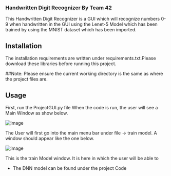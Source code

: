### Handwritten Digit Recognizer By Team 42
This Handwritten Digit Recognizer is a GUI which will recognize numbers 0-9 when handwritten in the GUI using the Lenet-5 Model which has been trained by using the MNIST dataset which has been imported.
## Installation
The installation requirements are written under requirements.txt.Please download these libraries before running this project.

##Note:
Please ensure the current working directory is the same as where the project files are.

## Usage

First, run the ProjectGUI.py file  When the code is run, the user will see a Main Window as show below.

![image](https://user-images.githubusercontent.com/68887738/116235621-33cca900-a7b2-11eb-99a4-7826961d27e7.png)

The User will first go into the main menu bar under file -> train model. A window should appear like the one below.

![image](https://user-images.githubusercontent.com/68887738/116236247-f0266f00-a7b2-11eb-9c61-75d91c98ef0c.png)

This is the train Model window. It is here in which the user will be able to 
* The DNN model can be found under the project Code

